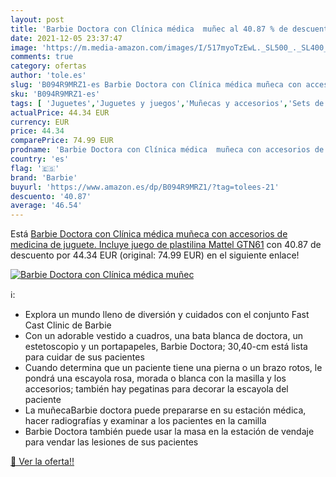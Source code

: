 ```yaml
---
layout: post
title: 'Barbie Doctora con Clínica médica  muñec al 40.87 % de descuento'
date: 2021-12-05 23:37:47
image: 'https://m.media-amazon.com/images/I/517myoTzEwL._SL500_._SL400_.jpg'
comments: true
category: ofertas
author: 'tole.es'
slug: 'B094R9MRZ1-es Barbie Doctora con Clínica médica muñeca con accesorios de...'
sku: 'B094R9MRZ1-es'
tags: [ 'Juguetes','Juguetes y juegos','Muñecas y accesorios','Sets de accesorios','barbie','plastilina', ]
actualPrice: 44.34 EUR
currency: EUR
price: 44.34
comparePrice: 74.99 EUR
prodname: 'Barbie Doctora con Clínica médica  muñeca con accesorios de medicina de juguete. Incluye juego de plastilina Mattel GTN61'
country: 'es'
flag: '🇪🇸'
brand: 'Barbie'
buyurl: 'https://www.amazon.es/dp/B094R9MRZ1/?tag=tolees-21'
descuento: '40.87'
average: '46.54'
---
```


Está [Barbie Doctora con Clínica médica  muñeca con accesorios de medicina de juguete. Incluye juego de plastilina Mattel GTN61](https://www.amazon.es/dp/B094R9MRZ1/?tag=tolees-21) con 40.87 de descuento por 44.34 EUR (original: 74.99 EUR) en el siguiente enlace!

[![Barbie Doctora con Clínica médica  muñec](https://m.media-amazon.com/images/I/517myoTzEwL._SL500_._SL400_.jpg)](https://www.amazon.es/dp/B094R9MRZ1/?tag=tolees-21)

ℹ️:

- Explora un mundo lleno de diversión y cuidados con el conjunto Fast Cast Clinic de Barbie
- Con un adorable vestido a cuadros, una bata blanca de doctora, un estetoscopio y un portapapeles, Barbie Doctora; 30,40-cm está lista para cuidar de sus pacientes
- Cuando determina que un paciente tiene una pierna o un brazo rotos, le pondrá una escayola rosa, morada o blanca con la masilla y los accesorios; también hay pegatinas para decorar la escayola del paciente
- La muñeca​Barbie doctora puede prepararse en su estación médica, hacer radiografías y examinar a los pacientes en la camilla
- Barbie Doctora también puede usar la masa en la estación de vendaje para vendar las lesiones de sus pacientes

[🛒 Ver la oferta!!](https://www.amazon.es/dp/B094R9MRZ1/?tag=tolees-21)

